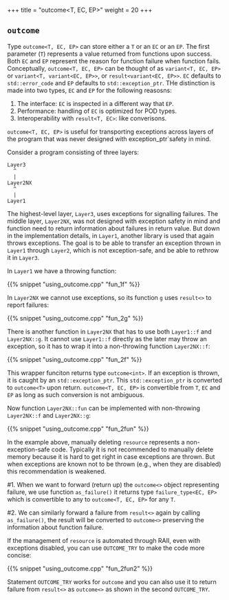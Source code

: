 +++
title = "outcome<T, EC, EP>"
weight = 20
+++

## `outcome`

Type `outcome<T, EC, EP>` can store either a `T` or an `EC` or an `EP`.
The first parameter (`T`) represents a value returned from functions upon success.
Both `EC` and `EP` represent the reason for function failure when function fails.
Conceptually, `outcome<T, EC, EP>` can be thought of as `variant<T, EC, EP>` or `variant<T, variant<EC, EP>>`, or `result<variant<EC, EP>>`.
`EC` defaults to `std::error_code` and `EP` defaults to `std::exception_ptr`. THe distinction is made into two types, `EC` and `EP` for the following reasosns:

1. The interface: `EC` is inspected in a different way that `EP`.
2. Performance: handling of `EC` is optimized for POD types.
3. Interoperability with `result<T, EC>`: like converisons.


`outcome<T, EC, EP>` is useful for transporting exceptions across layers of the program that was never designed with exception_ptr`safety in mind.

Consider a program consisting of three layers:

```
Layer3
  ^
  |
Layer2NX
  ^
  |
Layer1
```
  
The highest-level layer, `Layer3`, uses exceptions for signalling failures. The middle layer, `Layer2NX`,
was not designed with exception safety in mind and function need to return information about failures in return value.
But down in the implementation details, in `Layer1`, another library is used that again throws exceptions. The goal is
to be able to transfer an exception thrown in `Layer1` through `Layer2`, which is not exception-safe, and be able to rethrow it in `Layer3`.

In `Layer1` we have a throwing function:

{{% snippet "using_outcome.cpp" "fun_1f" %}}  

In `Layer2NX` we cannot use exceptions, so its function `g` uses `result<>` to report failures:

{{% snippet "using_outcome.cpp" "fun_2g" %}} 

There is another function in `Layer2NX` that has to use both `Layer1::f` and `Layer2NX::g`.
It cannot use `Layer1::f` directly as the later may throw an exception, so it has to wrap it into a non-throwing function `Layer2NX::f`:

{{% snippet "using_outcome.cpp" "fun_2f" %}}

This wrapper funciton returns type `outcome<int>`. If an exception is thrown, it is caught by an `std::exception_ptr`. This `std::exception_ptr` is converted to `outcome<T>` upon return.
`outcome<T, EC, EP>` is convertible from `T`, `EC` and `EP` as long as such conversion is not ambiguous.


Now function `Layer2NX::fun` can be implemented with non-throwing `Layer2NX::f` and `Layer2NX::g`:

{{% snippet "using_outcome.cpp" "fun_2fun" %}}

In the example above, manually deleting `resource` represents a non-exception-safe code.
Typically it is not recommended to manually delete memory because it is hard to get right in case exceptions are thrown.
But when exceptions are known not to be thrown (e.g., when they are disabled) this recommendation is weakened.

#1. When we want to forward (return up) the `outcome<>` object representing failure, we use function `as_failure()` it returns type `failure_type<EC, EP>` which is convertible to any to `outcome<T, EC, EP>` for any `T`.

#2. We can similarly forward a failure from `result<>` again by calling `as_failure()`, the result will be converted to `outcome<>` preserving the information about function failure.

If the management of `resource` is automated through RAII, even with exceptions disabled, you can use `OUTCOME_TRY` to make the code more concise:

{{% snippet "using_outcome.cpp" "fun_2fun2" %}}  

Statement `OUTCOME_TRY` works for `outcome` and you can also use it to return failure from `result<>` as `outcome<>` as shown in the second `OUTCOME_TRY`.